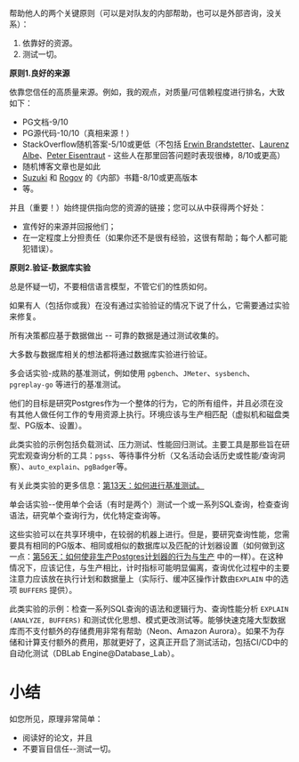 帮助他人的两个关键原则（可以是对队友的内部帮助，也可以是外部咨询，没关系）：

1. 依靠好的资源。
2. 测试一切。

**原则1.良好的来源**

依靠您信任的高质量来源。例如，我的观点，对质量/可信赖程度进行排名，大致如下：

- PG文档-9/10
- PG源代码-10/10（真相来源！）
- StackOverflow随机答案-5/10或更低（不包括 [Erwin Brandstetter](https://stackoverflow.com/users/939860/erwin-brandstetter)、[Laurenz Albe](https://stackoverflow.com/users/6464308/laurenz-albe)、[Peter Eisentraut](https://stackoverflow.com/users/98530/peter-eisentraut) - 这些人在那里回答问题时表现很棒，8/10或更高）
- 随机博客文章也是如此
- [Suzuki](https://www.interdb.jp/pg/) 和 [Rogov](https://postgrespro.com/blog/pgsql/5969637) 的《内部》书籍-8/10或更高版本
- 等。

并且（重要！）始终提供指向您的资源的链接；您可以从中获得两个好处：
- 宣传好的来源并回报他们；
- 在一定程度上分担责任（如果你还不是很有经验，这很有帮助；每个人都可能犯错误）。

**原则2.验证-数据库实验**

总是怀疑一切，不要相信语言模型，不管它们的性质如何。

如果有人（包括你或我）在没有通过实验验证的情况下说了什么，它需要通过实验来修复。

所有决策都应基于数据做出 -- 可靠的数据是通过测试收集的。

大多数与数据库相关的想法都将通过数据库实验进行验证。

多会话实验-成熟的基准测试，例如使用 `pgbench`、`JMeter`、`sysbench`、`pgreplay-go` 等进行的基准测试。

他们的目标是研究Postgres作为一个整体的行为，它的所有组件，并且必须在没有其他人做任何工作的专用资源上执行。环境应该与生产相匹配（虚拟机和磁盘类型、PG版本、设置）。

此类实验的示例包括负载测试、压力测试、性能回归测试。主要工具是那些旨在研究宏观查询分析的工具：`pgss`、等待事件分析（又名活动会话历史或性能/查询洞察）、`auto_explain`、`pgBadger`等。

有关此类实验的更多信息：[第13天：如何进行基准测试。](https://gitlab.com/postgres-ai/docs/-/tree/master)


单会话实验--使用单个会话（有时是两个）测试一个或一系列SQL查询，检查查询语法，研究单个查询行为，优化特定查询等。

这些实验可以在共享环境中，在较弱的机器上进行。但是，要研究查询性能，您需要具有相同的PG版本、相同或相似的数据库以及匹配的计划器设置（如何做到这一点：[第56天：如何使非生产Postgres计划器的行为与生产](https://gitlab.com/postgres-ai/docs/-/tree/master) 中的一样）。在这种情况下，应该记住，与生产相比，计时指标可能明显偏离，查询优化过程中的主要注意力应该放在执行计划和数据量上（实际行、缓冲区操作计数由`EXPLAIN` 中的选项 `BUFFERS` 提供）。

此类实验的示例：检查一系列SQL查询的语法和逻辑行为、查询性能分析 `EXPLAIN (ANALYZE, BUFFERS)` 和测试优化思想、模式更改测试等。能够快速克隆大型数据库而不支付额外的存储费用非常有帮助（Neon、Amazon Aurora）。如果不为存储和计算支付额外的费用，那就更好了，这真正开启了测试活动，包括CI/CD中的自动化测试（DBLab Engine@Database_Lab）。

# 小结

如您所见，原理非常简单：

- 阅读好的论文，并且
- 不要盲目信任--测试一切。


